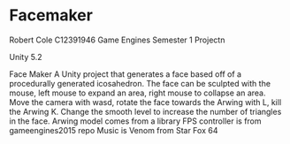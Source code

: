 # Facemaker
Robert Cole
C12391946
Game Engines Semester 1 Projectn

Unity 5.2

Face Maker
A Unity project that generates a face based off of a procedurally generated icosahedron.
The face can be sculpted with the mouse, left mouse to expand an area, right mouse to collapse an area.
Move the camera with wasd, rotate the face towards the Arwing with L, kill the Arwing K.
Change the smooth level to increase the number of triangles in the face.
Arwing model comes from a library
FPS controller is from gameengines2015 repo
Music is Venom from Star Fox 64
